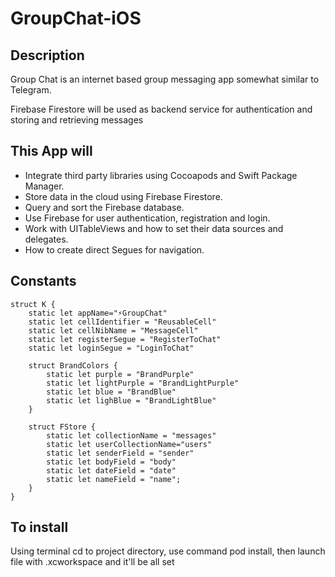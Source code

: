 # GroupChat-iOS

## Description

Group Chat is an internet based group messaging app somewhat similar to Telegram. 

Firebase Firestore will be used as backend service for authentication and storing and retrieving messages


## This App will

* Integrate third party libraries using Cocoapods and Swift Package Manager.
* Store data in the cloud using Firebase Firestore.
* Query and sort the Firebase database.
* Use Firebase for user authentication, registration and login.
* Work with UITableViews and how to set their data sources and delegates.
* How to create direct Segues for navigation.


## Constants
```
struct K {
    static let appName="⚡️GroupChat"
    static let cellIdentifier = "ReusableCell"
    static let cellNibName = "MessageCell"
    static let registerSegue = "RegisterToChat"
    static let loginSegue = "LoginToChat"
    
    struct BrandColors {
        static let purple = "BrandPurple"
        static let lightPurple = "BrandLightPurple"
        static let blue = "BrandBlue"
        static let lighBlue = "BrandLightBlue"
    }
    
    struct FStore {
        static let collectionName = "messages"
        static let userCollectionName="users"
        static let senderField = "sender"
        static let bodyField = "body"
        static let dateField = "date"
        static let nameField = "name";
    }
}

```
## To install 

Using terminal cd to project directory, use command pod install, then launch file with .xcworkspace and it'll be all set
